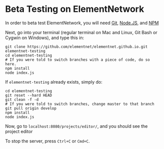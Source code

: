 # Beta Testing on ElementNetwork
In order to beta test ElementNetwork, you will need [Git](https://git-scm.com), [Node.JS](https://nodejs.org), and [NPM](https://www.npmjs.com)

Next, go into your terminal (regular terminal on Mac and Linux, Git Bash or Cygwin on Windows), and type this in:
```shell
git clone https://github.com/elementnet/elementnet.github.io.git elementnet-testing
cd elementnet-testing
# If you were told to switch branches with a piece of code, do so here.
npm install
node index.js
```

If `elementnet-testing` already exists, simply do:
```shell
cd elementnet-testing
git reset --hard HEAD
git clean -f -d
# If you were told to switch branches, change master to that branch
git pull origin develop
npm install
node index.js
```
Now, go to `localhost:8080/projects/editor/`, and you should see the project editor

To stop the server, press `Ctrl+C` or `Cmd+C`.
